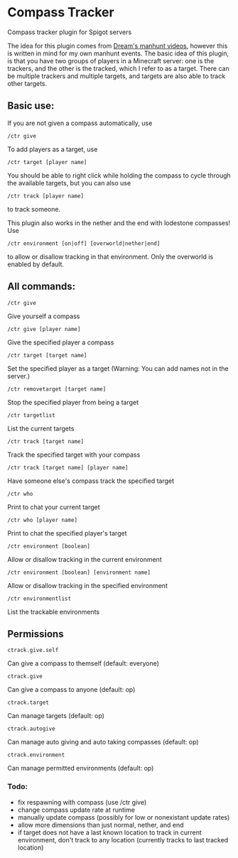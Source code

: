 # Compass Tracker
Compass tracker plugin for Spigot servers

The idea for this plugin comes from [Dream's manhunt videos](https://www.youtube.com/watch?v=3tH4dyOPZnY&feature=youtu.be), however this is written in mind for my own manhunt events.
The basic idea of this plugin, is that you have two groups of players in a Minecraft server: one is the trackers, and the other is the tracked, which I refer to as a target. There can be multiple trackers and multiple targets, and targets are also able to track other targets.

## Basic use:
If you are not given a compass automatically, use
```
/ctr give
```

To add players as a target, use
```
/ctr target [player name]
```

You should be able to right click while holding the compass to cycle through the available targets, but you can also use
```
/ctr track [player name]
```
to track someone.

This plugin also works in the nether and the end with lodestone compasses! Use
```
/ctr environment [on|off] [overworld|nether|end]
```
to allow or disallow tracking in that environment. Only the overworld is enabled by default.

## All commands:
```
/ctr give
```
Give yourself a compass

```
/ctr give [player name]
```
Give the specified player a compass

```
/ctr target [target name]
```
Set the specified player as a target (Warning: You can add names not in the server.)

```
/ctr removetarget [target name]
```
Stop the specified player from being a target

```
/ctr targetlist
```
List the current targets

```
/ctr track [target name]
```
Track the specified target with your compass

```
/ctr track [target name] [player name]
```
Have someone else's compass track the specified target

```
/ctr who
```
Print to chat your current target

```
/ctr who [player name]
```
Print to chat the specified player's target

```
/ctr environment [boolean]
```
Allow or disallow tracking in the current environment

```
/ctr environment [boolean] [environment name]
```
Allow or disallow tracking in the specified environment

```
/ctr environmentlist
```
List the trackable environments

## Permissions
```
ctrack.give.self
```
Can give a compass to themself (default: everyone)

```
ctrack.give
```
Can give a compass to anyone (default: op)

```
ctrack.target
```
Can manage targets (default: op)

```
ctrack.autogive
```
Can manage auto giving and auto taking compasses (default: op)

```
ctrack.environment
```
Can manage permitted environments (default: op)


### Todo:
- fix respawning with compass (use /ctr give)
- change compass update rate at runtime
- manually update compass (possibly for low or nonexistant update rates)
- allow more dimensions than just normal, nether, and end
- if target does not have a last known location to track in current environment, don't track to any location (currently tracks to last tracked location)